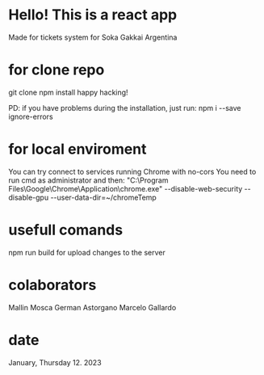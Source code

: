 # Hello! This is a react app
Made for tickets system for Soka Gakkai Argentina

# for clone repo
git clone
npm install
happy hacking!

PD: if you have problems during the installation, just run:
npm i --save ignore-errors

# for local enviroment
You can try connect to services running Chrome with no-cors
You need to run cmd as administrator and then:
"C:\Program Files\Google\Chrome\Application\chrome.exe" --disable-web-security --disable-gpu --user-data-dir=~/chromeTemp

# usefull comands
npm run build for upload changes to the server

# colaborators
Mallin Mosca
German Astorgano
Marcelo Gallardo

# date
January, Thursday 12. 2023

